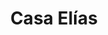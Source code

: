 ---
title: "Casa Elías"
url: /madrid/casa-elias-plaza-del-alcalde-moreno-torres/
shop: supermercado
---